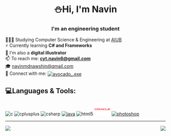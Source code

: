 <h1 align="center">⛄Hi, I'm Navin</h1>
<h3 align="center">I'm an engineering student</h3>

👩🏻‍🎓 Studying Computer Science & Engineering at [AIUB](https://www.aiub.edu/)</br>
⚡ Currently learning **C# and Frameworks**</br>
🎨 I'm also a **digital illustrator**</br>
📫 To reach me: **cyt.navin6@gmail.com**</br>
🎓 [navinmdnawshin@gmail.com](navinmdnawshin@gmail.com)</br>
🌱 Connect with me: <a href="https://instagram.com/avocado_.exe" target="blank"><img align="center" src="https://img.shields.io/badge/Instagram-%23E4405F.svg?style=for-the-badge&logo=Instagram&logoColor=white" alt="avocado_.exe" height="23" width="110" /></a>

</p>
<h2 align="left">💻Languages & Tools:</h2>
<p align="left"><img src="https://img.shields.io/badge/c-%2300599C.svg?style=for-the-badge&logo=c&logoColor=white" alt="c" width="58" height="30"/>
<img src="https://img.shields.io/badge/c++-%2300599C.svg?style=for-the-badge&logo=c%2B%2B&logoColor=white" alt="cplusplus" width="73" height="30"/>
<img src="https://img.shields.io/badge/c%23-%23239120.svg?style=for-the-badge&logo=csharp&logoColor=white" alt="csharp" width="68" height="30"/>
<a href="https://www.java.com" target="_blank" rel="noreferrer"/><img src="https://img.shields.io/badge/java-%23ED8B00.svg?style=for-the-badge&logo=openjdk&logoColor=white" alt="java" width="80" height="30"/></a>
<img src="https://img.shields.io/badge/html5-%23E34F26.svg?style=for-the-badge&logo=html5&logoColor=white" alt="html5" width="90" height="30"/>
<a href="https://www.oracle.com/" target="_blank" rel="noreferrer"/><img src="https://raw.githubusercontent.com/devicons/devicon/master/icons/oracle/oracle-original.svg" alt="oracle" width="50" height="40"/></a>
<a href="https://www.adobe.com/in/products/photoshop.html" target="_blank" rel="noreferrer"/><img src="https://www.cdnlogo.com/logos/a/88/adobe-photoshop.svg" alt="photoshop" width="32" height="32"/></a>
</p>

<hr/>
<p align="start">
  <img src ="https://github-readme-stats.vercel.app/api?username=navinxqz&show_icons=true&theme=dark&hide_border=true&bg_color=00000000">
  <img align="right" height="50%" width="auto" src ="https://github-readme-stats.vercel.app/api/top-langs/?username=navinxqz&layout=compact&hide_border=true&theme=dark&bg_color=00000000">
</p>
